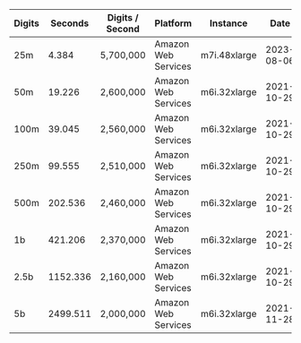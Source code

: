 | Digits | Seconds | Digits / Second | Platform | Instance | Date | Files |
| ------ | ------- | --------------- | -------- | -------- | ---- | ----- |
| 25m | 4.384 | 5,700,000 | Amazon Web Services | m7i.48xlarge | 2023-08-06 | [cfg](../Amazon%20Web%20Services/m7i.48xlarge/Zeta%285%29%20%5BBBP-Kruse%5D/Zeta%285%29%20-%2020230806-122246.cfg) [out](../Amazon%20Web%20Services/m7i.48xlarge/Zeta%285%29%20%5BBBP-Kruse%5D/Zeta%285%29%20-%2020230806-122246.out) [txt](../Amazon%20Web%20Services/m7i.48xlarge/Zeta%285%29%20%5BBBP-Kruse%5D/Zeta%285%29%20-%2020230806-122246.txt) |
| 50m | 19.226 | 2,600,000 | Amazon Web Services | m6i.32xlarge | 2021-10-29 | [cfg](../Amazon%20Web%20Services/m6i.32xlarge/Zeta%285%29%20%5BBBP-Kruse%5D/Zeta%285%29%20-%2020211029-165727.cfg) [out](../Amazon%20Web%20Services/m6i.32xlarge/Zeta%285%29%20%5BBBP-Kruse%5D/Zeta%285%29%20-%2020211029-165727.out) [txt](../Amazon%20Web%20Services/m6i.32xlarge/Zeta%285%29%20%5BBBP-Kruse%5D/Zeta%285%29%20-%2020211029-165727.txt) |
| 100m | 39.045 | 2,560,000 | Amazon Web Services | m6i.32xlarge | 2021-10-29 | [cfg](../Amazon%20Web%20Services/m6i.32xlarge/Zeta%285%29%20%5BBBP-Kruse%5D/Zeta%285%29%20-%2020211029-165809.cfg) [out](../Amazon%20Web%20Services/m6i.32xlarge/Zeta%285%29%20%5BBBP-Kruse%5D/Zeta%285%29%20-%2020211029-165809.out) [txt](../Amazon%20Web%20Services/m6i.32xlarge/Zeta%285%29%20%5BBBP-Kruse%5D/Zeta%285%29%20-%2020211029-165809.txt) |
| 250m | 99.555 | 2,510,000 | Amazon Web Services | m6i.32xlarge | 2021-10-29 | [cfg](../Amazon%20Web%20Services/m6i.32xlarge/Zeta%285%29%20%5BBBP-Kruse%5D/Zeta%285%29%20-%2020211029-165951.cfg) [out](../Amazon%20Web%20Services/m6i.32xlarge/Zeta%285%29%20%5BBBP-Kruse%5D/Zeta%285%29%20-%2020211029-165951.out) [txt](../Amazon%20Web%20Services/m6i.32xlarge/Zeta%285%29%20%5BBBP-Kruse%5D/Zeta%285%29%20-%2020211029-165951.txt) |
| 500m | 202.536 | 2,460,000 | Amazon Web Services | m6i.32xlarge | 2021-10-29 | [cfg](../Amazon%20Web%20Services/m6i.32xlarge/Zeta%285%29%20%5BBBP-Kruse%5D/Zeta%285%29%20-%2020211029-183736.cfg) [out](../Amazon%20Web%20Services/m6i.32xlarge/Zeta%285%29%20%5BBBP-Kruse%5D/Zeta%285%29%20-%2020211029-183736.out) [txt](../Amazon%20Web%20Services/m6i.32xlarge/Zeta%285%29%20%5BBBP-Kruse%5D/Zeta%285%29%20-%2020211029-183736.txt) |
| 1b | 421.206 | 2,370,000 | Amazon Web Services | m6i.32xlarge | 2021-10-29 | [cfg](../Amazon%20Web%20Services/m6i.32xlarge/Zeta%285%29%20%5BBBP-Kruse%5D/Zeta%285%29%20-%2020211029-184441.cfg) [out](../Amazon%20Web%20Services/m6i.32xlarge/Zeta%285%29%20%5BBBP-Kruse%5D/Zeta%285%29%20-%2020211029-184441.out) [txt](../Amazon%20Web%20Services/m6i.32xlarge/Zeta%285%29%20%5BBBP-Kruse%5D/Zeta%285%29%20-%2020211029-184441.txt) |
| 2.5b | 1152.336 | 2,160,000 | Amazon Web Services | m6i.32xlarge | 2021-10-29 | [cfg](../Amazon%20Web%20Services/m6i.32xlarge/Zeta%285%29%20%5BBBP-Kruse%5D/Zeta%285%29%20-%2020211029-230032.cfg) [out](../Amazon%20Web%20Services/m6i.32xlarge/Zeta%285%29%20%5BBBP-Kruse%5D/Zeta%285%29%20-%2020211029-230032.out) [txt](../Amazon%20Web%20Services/m6i.32xlarge/Zeta%285%29%20%5BBBP-Kruse%5D/Zeta%285%29%20-%2020211029-230032.txt) |
| 5b | 2499.511 | 2,000,000 | Amazon Web Services | m6i.32xlarge | 2021-11-28 | [cfg](../Amazon%20Web%20Services/m6i.32xlarge/Zeta%285%29%20%5BBBP-Kruse%5D/Zeta%285%29%20-%2020211128-144249.cfg) [out](../Amazon%20Web%20Services/m6i.32xlarge/Zeta%285%29%20%5BBBP-Kruse%5D/Zeta%285%29%20-%2020211128-144249.out) [txt](../Amazon%20Web%20Services/m6i.32xlarge/Zeta%285%29%20%5BBBP-Kruse%5D/Zeta%285%29%20-%2020211128-144249.txt) |
